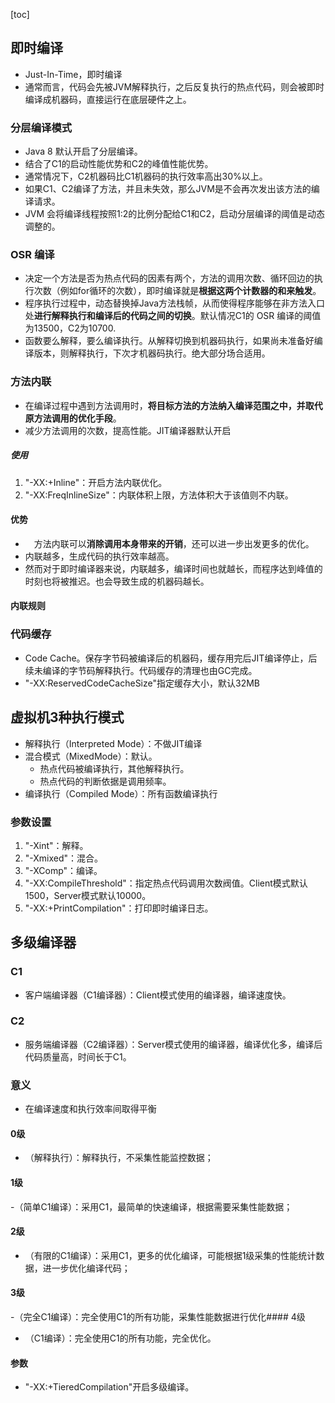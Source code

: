 [toc]
## 即时编译
- Just-In-Time，即时编译
- 通常而言，代码会先被JVM解释执行，之后反复执行的热点代码，则会被即时编译成机器码，直接运行在底层硬件之上。

### 分层编译模式
- Java 8 默认开启了分层编译。
- 结合了C1的启动性能优势和C2的峰值性能优势。
- 通常情况下，C2机器码比C1机器码的执行效率高出30%以上。
- 如果C1、C2编译了方法，并且未失效，那么JVM是不会再次发出该方法的编译请求。
- JVM 会将编译线程按照1:2的比例分配给C1和C2，启动分层编译的阈值是动态调整的。

### OSR 编译
- 决定一个方法是否为热点代码的因素有两个，方法的调用次数、循环回边的执行次数（例如for循环的次数），即时编译就是**根据这两个计数器的和来触发**。
- 程序执行过程中，动态替换掉Java方法栈帧，从而使得程序能够在非方法入口处**进行解释执行和编译后的代码之间的切换**。默认情况C1的 OSR 编译的阈值为13500，C2为10700.
- 函数要么解释，要么编译执行。从解释切换到机器码执行，如果尚未准备好编译版本，则解释执行，下次才机器码执行。绝大部分场合适用。

### 方法内联
- 在编译过程中遇到方法调用时，**将目标方法的方法纳入编译范围之中，并取代原方法调用的优化手段**。
- 减少方法调用的次数，提高性能。JIT编译器默认开启

##### 使用
1. "-XX:+Inline"：开启方法内联优化。
2. "-XX:FreqInlineSize"：内联体积上限，方法体积大于该值则不内联。

#### 优势
- 　方法内联可以**消除调用本身带来的开销**，还可以进一步出发更多的优化。
- 内联越多，生成代码的执行效率越高。
- 然而对于即时编译器来说，内联越多，编译时间也就越长，而程序达到峰值的时刻也将被推迟。也会导致生成的机器码越长。

#### 内联规则
### 代码缓存
- Code Cache。保存字节码被编译后的机器码，缓存用完后JIT编译停止，后续未编译的字节码解释执行。代码缓存的清理也由GC完成。
- "-XX:ReservedCodeCacheSize"指定缓存大小，默认32MB
## 虚拟机3种执行模式
- 解释执行（Interpreted Mode）：不做JIT编译
-  混合模式（MixedMode）：默认。
    -  热点代码被编译执行，其他解释执行。
    -  热点代码的判断依据是调用频率。
- 编译执行（Compiled Mode）：所有函数编译执行

### 参数设置
1. "-Xint"：解释。
2. "-Xmixed"：混合。
3. "-XComp"：编译。
4. "-XX:CompileThreshold"：指定热点代码调用次数阀值。Client模式默认1500，Server模式默认10000。
5. "-XX:+PrintCompilation"：打印即时编译日志。

## 多级编译器
### C1
- 客户端编译器（C1编译器）：Client模式使用的编译器，编译速度快。

### C2
- 服务端编译器（C2编译器）：Server模式使用的编译器，编译优化多，编译后代码质量高，时间长于C1。

### 意义
- 在编译速度和执行效率间取得平衡
#### 0级
- （解释执行）：解释执行，不采集性能监控数据；

#### 1级
-（简单C1编译）：采用C1，最简单的快速编译，根据需要采集性能数据；
#### 2级
- （有限的C1编译）：采用C1，更多的优化编译，可能根据1级采集的性能统计数据，进一步优化编译代码；
#### 3级
-（完全C1编译）：完全使用C1的所有功能，采集性能数据进行优化####  4级
- （C1编译）：完全使用C1的所有功能，完全优化。
#### 参数
- "-XX:+TieredCompilation"开启多级编译。